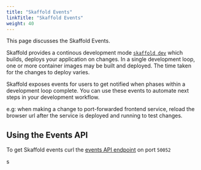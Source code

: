 ```yaml
---
title: "Skaffold Events"
linkTitle: "Skaffold Events"
weight: 40
---
```


This page discusses the Skaffold Events.

Skaffold provides a continous development mode [`skaffold dev`](../modes/) which builds, deploys
your application on changes. In a single development loop, one or more container images
may be built and deployed. The time taken for the changes to deploy varies.

Skaffold exposes events for users to get notified when phases within a development loop
complete. 
You can use these events to automate next steps in your development workflow. 

e.g: when making a change to port-forwarded frontend service, reload the 
browser url after the service is deployed and running to test changes.

## Using the Events API
To get Skaffold events curl the [events API endpoint](#events) on port `50052`

s
